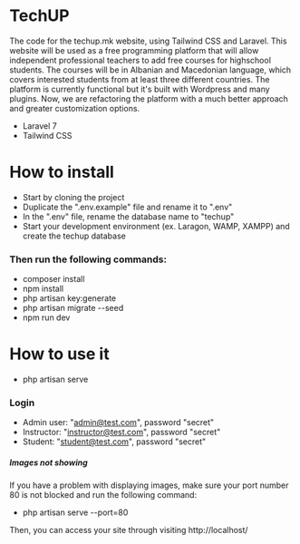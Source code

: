 # TechUP

The code for the techup.mk website, using Tailwind CSS and Laravel. This website will be used as a free programming platform that will allow independent professional teachers to add free courses for highschool students. The courses will be in Albanian and Macedonian language, which covers interested students from at least three different countries. The platform is currently functional but it's built with Wordpress and many plugins. Now, we are refactoring the platform with a much better approach and greater customization options.

- Laravel 7
- Tailwind CSS

# How to install
- Start by cloning the project
- Duplicate the ".env.example" file and rename it to ".env"
- In the ".env" file, rename the database name to "techup"
- Start your development environment (ex. Laragon, WAMP, XAMPP) and create the techup database

### Then run the following commands:

- composer install
- npm install
- php artisan key:generate
- php artisan migrate --seed
- npm run dev


# How to use it
- php artisan serve

### Login
- Admin user: "admin@test.com", password "secret"
- Instructor: "instructor@test.com", password "secret"
- Student: "student@test.com", password "secret"

##### Images not showing
If you have a problem with displaying images, make sure your port number 80 is not blocked and run the following command:
- php artisan serve --port=80

Then, you can access your site through visiting http://localhost/